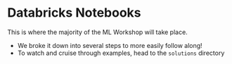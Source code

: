 # Databricks Notebooks

This is where the majority of the ML Workshop will take place. 
- We broke it down into several steps to more easily follow along!
- To watch and cruise through examples, head to the `solutions` directory

